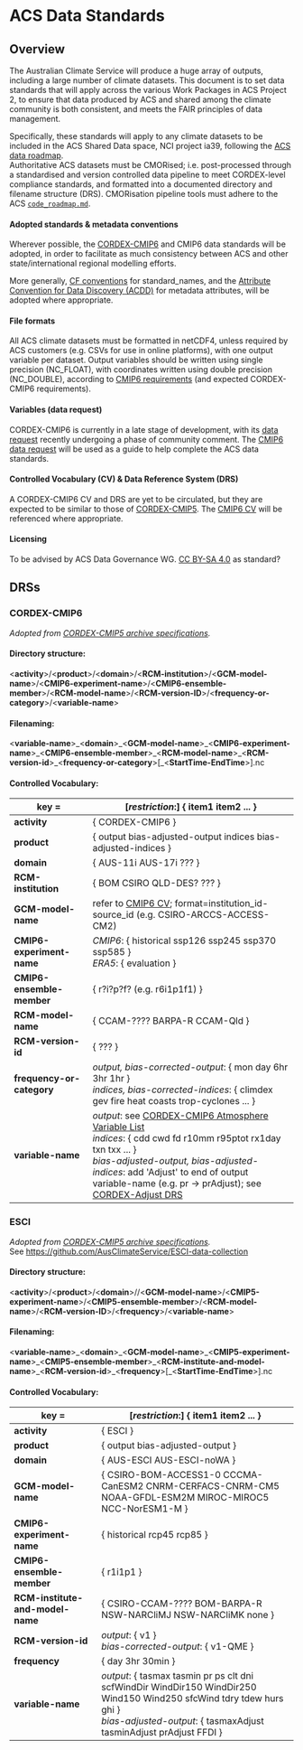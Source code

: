 # ACS Data Standards

## Overview
The Australian Climate Service will produce a huge array of outputs, including a large number of climate datasets. 
This document is to set data standards that will apply across the various Work Packages in ACS Project 2, 
to ensure that data produced by ACS and shared among the climate community is both consistent, and meets the FAIR principles of data management.

Specifically, these standards will apply to any climate datasets to be included in the ACS Shared Data space, NCI project ia39, 
following the [ACS data roadmap](data_roadmap.md).  
Authoritative ACS datasets must be CMORised; i.e. post-processed through a standardised and version controlled 
data pipeline to meet CORDEX-level compliance standards, and formatted into a documented directory and filename structure (DRS).
CMORisation pipeline tools must adhere to the ACS [`code_roadmap.md`](code_roadmap.md).

#### Adopted standards & metadata conventions
Wherever possible, the [CORDEX-CMIP6](https://cordex.org/wp-content/uploads/2021/05/CORDEX-CMIP6_exp_design_RCM.pdf) and CMIP6 data standards will be adopted, 
in order to facilitate as much consistency between ACS and other state/international regional modelling efforts.

More generally, [CF conventions](https://cfconventions.org/Data/cf-standard-names/77/build/cf-standard-name-table.html) for standard_names,
and the [Attribute Convention for Data Discovery (ACDD)](https://wiki.esipfed.org/Attribute_Convention_for_Data_Discovery_1-3) for metadata attributes, 
will be adopted where appropriate.

#### File formats
All ACS climate datasets must be formatted in netCDF4, unless required by ACS customers (e.g. CSVs for use in online platforms), 
with one output variable per dataset. Output variables should be written using single precision (NC_FLOAT), with coordinates written 
using double precision (NC_DOUBLE), according to [CMIP6 requirements](https://docs.google.com/document/d/1os9rZ11U0ajY7F8FWtgU4B49KcB59aFlBVGfLC4ahXs/edit) 
(and expected CORDEX-CMIP6 requirements).

#### Variables (data request)
CORDEX-CMIP6 is currently in a late stage of development, with its [data request](https://cordex.org/wp-content/uploads/2021/09/CORDEX_CMIP6_Data_Request_Atmos_v1.xlsx-Atmos.pdf)
recently undergoing a phase of community comment.
The [CMIP6 data request](http://clipc-services.ceda.ac.uk/dreq/index.html) will be used as a guide to help complete the ACS data standards.

#### Controlled Vocabulary (CV) & Data Reference System (DRS)
A CORDEX-CMIP6 CV and DRS are yet to be circulated, but they are expected to be similar to those of [CORDEX-CMIP5](https://is-enes-data.github.io/cordex_archive_specifications.pdf).
The [CMIP6 CV](https://docs.google.com/document/d/1h0r8RZr_f3-8egBMMh7aqLwy3snpD6_MrDz1q8n5XUk/edit) will be referenced where appropriate.

#### Licensing 
To be advised by ACS Data Governance WG. [CC BY-SA 4.0](https://creativecommons.org/licenses/by-sa/4.0/) as standard?

## DRSs

### CORDEX-CMIP6
*Adopted from [CORDEX-CMIP5 archive specifications](http://is-enes-data.github.io/cordex_archive_specifications.pdf).*

#### Directory structure:  

\<**activity**\>/\<**product**\>/\<**domain**\>/\<**RCM-institution**\>/\<**GCM-model-name**\>/\<**CMIP6-experiment-name**\>/\<**CMIP6-ensemble-member**\>/\<**RCM-model-name**\>/\<**RCM-version-ID**\>/\<**frequency-or-category**\>/\<**variable-name**>

#### Filenaming:  

\<**variable-name**\>\_\<**domain**\>\_\<**GCM-model-name**\>\_\<**CMIP6-experiment-name**\>\_\<**CMIP6-ensemble-member**\>\_\<**RCM-model-name**\>\_\<**RCM-version-id**\>\_\<**frequency-or-category**\>[\_\<**StartTime-EndTime**\>].nc
  
#### Controlled Vocabulary:

| **key** = | [*restriction*:] { item1 item2 ... }  |
| ------------ | ------------ | 
| **activity** | { CORDEX-CMIP6 }  |
| **product** | { output bias-adjusted-output indices bias-adjusted-indices }  |
| **domain** | { AUS-11i AUS-17i ??? }  |
|  **RCM-institution** | { BOM CSIRO QLD-DES? ??? }  |
|**GCM-model-name** | refer to [CMIP6 CV](https://github.com/WCRP-CMIP/CMIP6_CVs/blob/master/CMIP6_source_id.json); format=institution_id-source_id (e.g. CSIRO-ARCCS-ACCESS-CM2) |
| **CMIP6-experiment-name** | *CMIP6*: { historical ssp126 ssp245 ssp370 ssp585 } <br/> *ERA5*: { evaluation }  |
| **CMIP6-ensemble-member** | { r?i?p?f? (e.g. r6i1p1f1) } |
| **RCM-model-name** | { CCAM-???? BARPA-R CCAM-Qld }  |
| **RCM-version-id** | { ??? }  |
| **frequency-or-category** | *output, bias-corrected-output*: { mon day 6hr 3hr 1hr } <br/> *indices, bias-corrected-indices*: { climdex gev fire heat coasts trop-cyclones ... } |
| **variable-name** | *output*: see [CORDEX-CMIP6 Atmosphere Variable List](https://docs.google.com/spreadsheets/d/1qUauozwXkq7r1g-L4ALMIkCNINIhhCPx/edit#gid=1672965248) <br/> *indices*: { cdd cwd fd r10mm r95ptot rx1day txn txx ... } <br/> *bias-adjusted-output, bias-adjusted-indices*: add 'Adjust' to end of output variable-name (e.g. pr -> prAdjust); see [CORDEX-Adjust DRS](http://is-enes-data.github.io/CORDEX_adjust_drs.pdf) |

### ESCI
*Adopted from [CORDEX-CMIP5 archive specifications](http://is-enes-data.github.io/cordex_archive_specifications.pdf).*  
See https://github.com/AusClimateService/ESCI-data-collection

#### Directory structure:  

\<**activity**\>/\<**product**\>/\<**domain**\>//\<**GCM-model-name**\>/\<**CMIP5-experiment-name**\>/\<**CMIP5-ensemble-member**\>/\<**RCM-model-name**\>/\<**RCM-version-ID**\>/\<**frequency**\>/\<**variable-name**>

#### Filenaming:  

\<**variable-name**\>\_\<**domain**\>\_\<**GCM-model-name**\>\_\<**CMIP5-experiment-name**\>\_\<**CMIP5-ensemble-member**\>\_\<**RCM-institute-and-model-name**\>\_\<**RCM-version-id**\>\_\<**frequency**\>[\_\<**StartTime-EndTime**\>].nc
  
#### Controlled Vocabulary:

| **key** = | [*restriction*:] { item1 item2 ... }  |
| ------------ | ------------ | 
| **activity** | { ESCI }  |
| **product** | { output bias-adjusted-output }  |
| **domain** | { AUS-ESCI AUS-ESCI-noWA }  |
|**GCM-model-name** | { CSIRO-BOM-ACCESS1-0 CCCMA-CanESM2 CNRM-CERFACS-CNRM-CM5 NOAA-GFDL-ESM2M MIROC-MIROC5 NCC-NorESM1-M }  |
| **CMIP6-experiment-name** | { historical rcp45 rcp85 } |
| **CMIP6-ensemble-member** | { r1i1p1 } |
| **RCM-institute-and-model-name** | { CSIRO-CCAM-???? BOM-BARPA-R NSW-NARCliMJ NSW-NARCliMK none }  |
| **RCM-version-id** | *output*: { v1 } <br/> *bias-corrected-output*: { v1-QME }  |
| **frequency** | { day 3hr 30min } |
| **variable-name** | *output*: { tasmax tasmin pr ps clt dni scfWindDir WindDir150 WindDir250 Wind150 Wind250 sfcWind tdry tdew hurs ghi } <br/> *bias-adjusted-output*: { tasmaxAdjust tasminAdjust prAdjust FFDI } |


